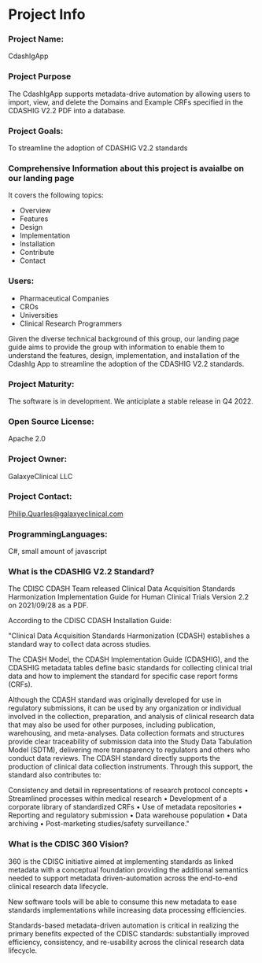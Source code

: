 # Project Info

### Project Name: 
CdashIgApp

### Project Purpose ###
The CdashIgApp supports metadata-drive automation by allowing users to import, view, and delete the Domains and Example CRFs specified in the CDASHIG V2.2 PDF into a database.

 ### Project Goals: 
 To streamline the adoption of CDASHIG V2.2 standards 

### Comprehensive Information about this project is avaialbe on our landing page 
It covers the following topics:
- Overview
- Features
- Design
- Implementation
- Installation
- Contribute
- Contact

### Users: 
- Pharmaceutical Companies
- CROs
- Universities
- Clinical Research Programmers

Given the diverse technical background of this group, our landing page guide aims to provide the group with information to enable them to understand the features, design, implementation, and installation of the CdashIg App to streamline the adoption of the CDASHIG V2.2 standards.

### Project Maturity:
The software is in development. We anticiplate a stable release in Q4 2022.  

### Open Source License:
Apache 2.0

### Project Owner: 
GalaxyeClinical LLC

### Project Contact:
Philip.Quarles@galaxyeclinical.com
  
### ProgrammingLanguages:
C#, small amount of javascript 

### What is the CDASHIG V2.2 Standard?
The CDISC CDASH Team released Clinical Data Acquisition Standards Harmonization Implementation Guide for
Human Clinical Trials Version 2.2 on 2021/09/28 as a PDF.  

According to the CDISC CDASH Installation Guide:

"Clinical Data Acquisition Standards Harmonization (CDASH) establishes a standard way to collect data across studies.

The CDASH Model, the CDASH Implementation Guide (CDASHIG), and the CDASHIG metadata tables
define basic standards for collecting clinical trial data and how to implement the standard for specific case report forms (CRFs). 

Although the CDASH standard was originally developed for use in regulatory submissions, it can be used by any organization or individual involved in the collection, preparation, and analysis of clinical research data that may also be used for other purposes, including publication, warehousing, and meta-analyses. Data collection formats and structures provide clear traceability of submission data into the Study Data Tabulation Model (SDTM), delivering more transparency to regulators and others who conduct data reviews. The CDASH standard directly supports the production of clinical data collection instruments. Through this support, the standard also contributes to: 

Consistency and detail in representations of research protocol concepts
• Streamlined processes within medical research
• Development of a corporate library of standardized CRFs
• Use of metadata repositories
• Reporting and regulatory submission
• Data warehouse population
• Data archiving
• Post-marketing studies/safety surveillance."

### What is the CDISC 360 Vision?
360 is the CDISC initiative aimed at implementing standards as linked metadata with a conceptual foundation providing the additional semantics needed to support metadata driven-automation across the end-to-end clinical research data lifecycle.

New software tools will be able to consume this new metadata to ease standards implementations while increasing data processing efficiencies.

Standards-based metadata-driven automation is critical in realizing the primary benefits expected of the CDISC standards: substantially improved efficiency, consistency, and re-usability across the clinical research data lifecycle.
